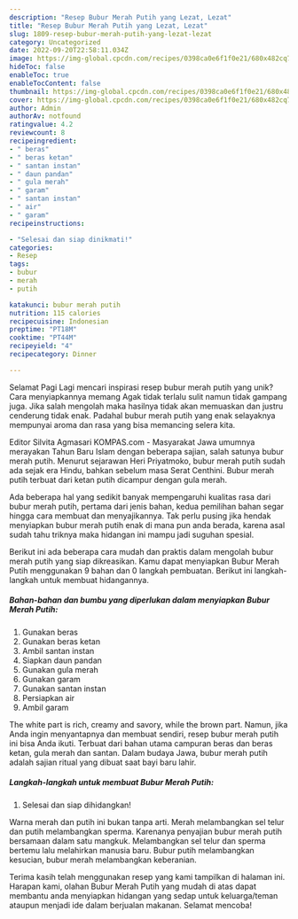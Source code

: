 ```yaml
---
description: "Resep Bubur Merah Putih yang Lezat, Lezat"
title: "Resep Bubur Merah Putih yang Lezat, Lezat"
slug: 1809-resep-bubur-merah-putih-yang-lezat-lezat
category: Uncategorized
date: 2022-09-20T22:58:11.034Z
image: https://img-global.cpcdn.com/recipes/0398ca0e6f1f0e21/680x482cq70/bubur-merah-putih-foto-resep-utama.jpg
hideToc: false
enableToc: true
enableTocContent: false
thumbnail: https://img-global.cpcdn.com/recipes/0398ca0e6f1f0e21/680x482cq70/bubur-merah-putih-foto-resep-utama.jpg
cover: https://img-global.cpcdn.com/recipes/0398ca0e6f1f0e21/680x482cq70/bubur-merah-putih-foto-resep-utama.jpg
author: Admin
authorAv: notfound
ratingvalue: 4.2
reviewcount: 8
recipeingredient:
- " beras"
- " beras ketan"
- " santan instan"
- " daun pandan"
- " gula merah"
- " garam"
- " santan instan"
- " air"
- " garam"
recipeinstructions:

- "Selesai dan siap dinikmati!"
categories:
- Resep
tags:
- bubur
- merah
- putih

katakunci: bubur merah putih 
nutrition: 115 calories
recipecuisine: Indonesian
preptime: "PT18M"
cooktime: "PT44M"
recipeyield: "4"
recipecategory: Dinner

---
```



Selamat Pagi Lagi mencari inspirasi resep bubur merah putih yang unik? Cara menyiapkannya memang Agak tidak terlalu sulit namun tidak gampang juga. Jika salah mengolah maka hasilnya tidak akan memuaskan dan justru cenderung tidak enak. Padahal bubur merah putih yang enak selayaknya mempunyai aroma dan rasa yang bisa memancing selera kita.


Editor Silvita Agmasari KOMPAS.com - Masyarakat Jawa umumnya merayakan Tahun Baru Islam dengan beberapa sajian, salah satunya bubur merah putih. Menurut sejarawan Heri Priyatmoko, bubur merah putih sudah ada sejak era Hindu, bahkan sebelum masa Serat Centhini. Bubur merah putih terbuat dari ketan putih dicampur dengan gula merah.

Ada beberapa hal yang sedikit banyak mempengaruhi kualitas rasa dari bubur merah putih, pertama dari jenis bahan, kedua pemilihan bahan segar hingga cara membuat dan menyajikannya. Tak perlu pusing jika hendak menyiapkan bubur merah putih enak di mana pun anda berada, karena asal sudah tahu triknya maka hidangan ini mampu jadi suguhan spesial.


Berikut ini ada beberapa cara mudah dan praktis dalam mengolah bubur merah putih yang siap dikreasikan. Kamu dapat menyiapkan Bubur Merah Putih menggunakan 9 bahan dan 0 langkah pembuatan. Berikut ini langkah-langkah untuk membuat hidangannya.

<!--inarticleads1-->

##### Bahan-bahan dan bumbu yang diperlukan dalam menyiapkan Bubur Merah Putih:

1. Gunakan  beras
1. Gunakan  beras ketan
1. Ambil  santan instan
1. Siapkan  daun pandan
1. Gunakan  gula merah
1. Gunakan  garam
1. Gunakan  santan instan
1. Persiapkan  air
1. Ambil  garam


The white part is rich, creamy and savory, while the brown part. Namun, jika Anda ingin menyantapnya dan membuat sendiri, resep bubur merah putih ini bisa Anda ikuti. Terbuat dari bahan utama campuran beras dan beras ketan, gula merah dan santan. Dalam budaya Jawa, bubur merah putih adalah sajian ritual yang dibuat saat bayi baru lahir. 

<!--inarticleads2-->

##### Langkah-langkah untuk membuat Bubur Merah Putih:


1. Selesai dan siap dihidangkan!

Warna merah dan putih ini bukan tanpa arti. Merah melambangkan sel telur dan putih melambangkan sperma. Karenanya penyajian bubur merah putih bersamaan dalam satu mangkuk. Melambangkan sel telur dan sperma bertemu lalu melahirkan manusia baru. Bubur putih melambangkan kesucian, bubur merah melambangkan keberanian. 

Terima kasih telah menggunakan resep yang kami tampilkan di halaman ini. Harapan kami, olahan Bubur Merah Putih yang mudah di atas dapat membantu anda menyiapkan hidangan yang sedap untuk keluarga/teman ataupun menjadi ide dalam berjualan makanan. Selamat mencoba!
